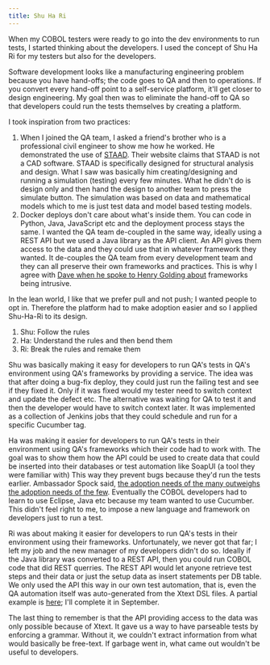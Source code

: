 ```yaml
---
title: Shu Ha Ri
---
```


When my COBOL testers were ready to go into the dev environments to run tests, I started thinking about the developers.
I used the concept of Shu Ha Ri for my testers but also for the developers.

Software development looks like a manufacturing engineering problem because you have hand-offs; the code goes to QA and then to operations.
If you convert every hand-off point to a self-service platform, it'll get closer to design engineering.
My goal then was to eliminate the hand-off to QA so that developers could run the tests themselves by creating a platform.

I took inspiration from two practices:
1. When I joined the QA team, I asked a friend's brother who is a professional civil engineer to show me how he worked.
He demonstrated the use of [STAAD][1].
Their website claims that STAAD is not a CAD software. STAAD is specifically designed for structural analysis and design.
What I saw was basically him creating/designing and running a simulation (testing) every few minutes.
What he didn't do is design only and then hand the design to another team to press the simulate button.
The simulation was based on data and mathematical models which to me is just test data and model based testing models.
2. Docker deploys don't care about what's inside them.
You can code in Python, Java, JavaScript etc and the deployment process stays the same.
I wanted the QA team de-coupled in the same way, ideally using a REST API but we used a Java library as the API client.
An API gives them access to the data and they could use that in whatever framework they wanted.
It de-couples the QA team from every development team and they can all preserve their own frameworks and practices.
This is why I agree with [Dave when he spoke to Henry Golding about](/sheepdogblog/engineering-room/2025/08/04/how-we-made-minecraft-using-continuous-delivery#3513-test-framework-constraints) frameworks being intrusive.

In the lean world, I like that we prefer pull and not push; I wanted people to opt in.
Therefore the platform had to make adoption easier and so I applied Shu-Ha-Ri to its design.
1. Shu: Follow the rules
2. Ha: Understand the rules and then bend them
3. Ri: Break the rules and remake them

Shu was basically making it easy for developers to run QA's tests in QA's environment using QA's frameworks by providing a service.
The idea was that after doing a bug-fix deploy, they could just run the failing test and see if they fixed it.
Only if it was fixed would my tester need to switch context and update the defect etc.
The alternative was waiting for QA to test it and then the developer would have to switch context later.
It was implemented as a collection of Jenkins jobs that they could schedule and run for a specific Cucumber tag.

Ha was making it easier for developers to run QA's tests in their environment using QA's frameworks which their code had to work with.
The goal was to show them how the API could be used to create data that could be inserted into their databases or test automation like SoapUI (a tool they were familiar with)
This way they prevent bugs because they'd run the tests earlier.
Ambassador Spock said, [the adoption needs of the many outweighs the adoption needs of the few][2].
Eventually the COBOL developers had to learn to use Eclipse, Java etc because my team wanted to use Cucumber.
This didn't feel right to me, to impose a new language and framework on developers just to run a test.

Ri was about making it easier for developers to run QA's tests in their environment using their frameworks.
Unfortunately, we never got that far; I left my job and the new manager of my developers didn't do so.
Ideally if the Java library was converted to a REST API, then you could run COBOL code that did REST querries.
The REST API would let anyone retrieve test steps and their data or just the setup data as insert statements per DB table.
We only used the API this way in our own test automation, that is, even the QA automation itself was auto-generated from the Xtext DSL files.
A partial example is [here][3]; I'll complete it in September.

The last thing to remember is that the API providing access to the data was only possible because of Xtext.
It gave us a way to have parseable tests by enforcing a grammar.
Without it, we couldn't extract information from what would basically be free-text.
If garbage went in, what came out wouldn't be useful to developers.

[1]: https://www.bentley.com/software/staad/
[2]: https://www.youtube.com/watch?v=Xa6c3OTr6yA
[3]: https://github.com/farhan5248/sheep-dog-cloud/blob/main/sheep-dog-dev-svc/src/main/java/org/farhan/mbt/controller/UMLController.java